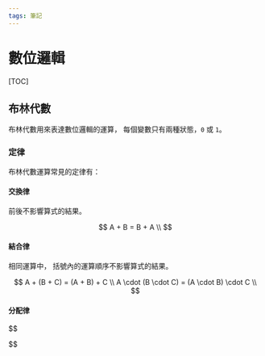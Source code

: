 ```yaml
---
tags: 筆記
---
```


# 數位邏輯

[TOC]

## 布林代數

布林代數用來表達數位邏輯的運算，
每個變數只有兩種狀態，`0` 或 `1`。

### 定律

布林代數運算常見的定律有：

#### 交換律

前後不影響算式的結果。

$$
A + B = B + A \\
$$

#### 結合律

相同運算中，
括號內的運算順序不影響算式的結果。

$$
A + (B + C) = (A + B) + C \\
A \cdot (B \cdot C) = (A \cdot B) \cdot C \\
$$

#### 分配律

$$

$$

<!-- 未完成 -->
